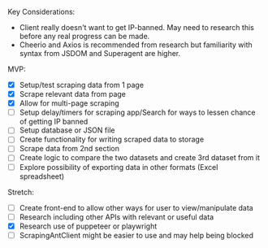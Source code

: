 Key Considerations:
- Client really doesn't want to get IP-banned. May need to research this before any real progress can be made.
- Cheerio and Axios is recommended from research but familiarity with syntax from JSDOM and Superagent are higher.

MVP:
- [X] Setup/test scraping data from 1 page
- [X] Scrape relevant data from page
- [X] Allow for multi-page scraping
- [ ] Setup delay/timers for scraping app/Search for ways to lessen chance of getting IP banned
- [ ] Setup database or JSON file
- [ ] Create functionality for writing scraped data to storage
- [ ] Scrape data from 2nd section
- [ ] Create logic to compare the two datasets and create 3rd dataset from it
- [ ] Explore possibility of exporting data in other formats (Excel spreadsheet)

Stretch:
- [ ] Create front-end to allow other ways for user to view/manipulate data
- [ ] Research including other APIs with relevant or useful data
- [X] Research use of puppeteer or playwright
- [ ] ScrapingAntClient might be easier to use and may help being blocked